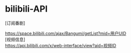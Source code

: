 # bilibili-API

[订阅番剧]</div><div>https://space.bilibili.com/ajax/Bangumi/getList?mid=用户UID</div><div>[视频信息]</div><div>https://api.bilibili.com/x/web-interface/view?aid=视频ID<br></div>
